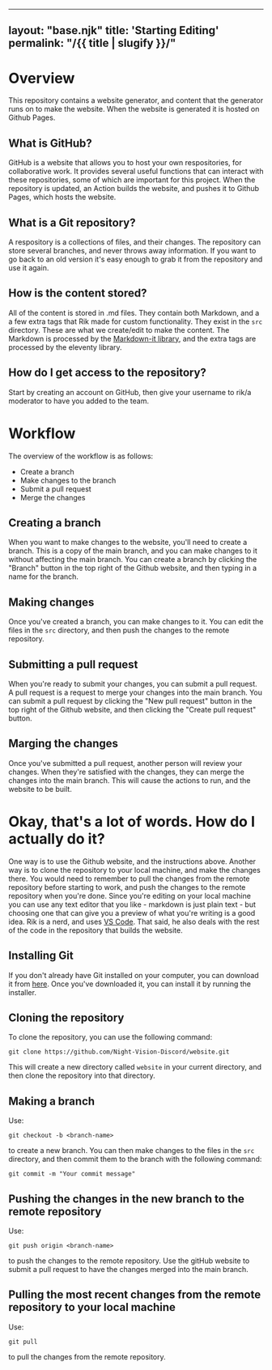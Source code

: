  ---
layout: "base.njk"
title: 'Starting Editing'
permalink: "/{{ title | slugify }}/"
---
# Overview
This repository contains a website generator, and content that the generator runs on to make the website. When the website is generated it is hosted on Github Pages.

## What is GitHub?
GitHub is a website that allows you to host your own respositories, for collaborative work. It provides several useful functions that can interact with these repositories, some of which are important for this project. When the repository is updated, an Action builds the website, and pushes it to Github Pages, which hosts the website.

## What is a Git repository?
A respository is a collections of files, and their changes. The repository can store several branches, and never throws away information. If you want to go back to an old version it's easy enough to grab it from the repository and use it again.

## How is the content stored?
All of the content is stored in .md files. They contain both Markdown, and a a few extra tags that Rik made for custom functionality. They exist in the `src` directory. These are what we create/edit to make the content. The Markdown is processed by the [Markdown-it library](https://markdown-it.github.io/), and the extra tags are processed by the eleventy library.

## How do I get access to the repository?
Start by creating an account on GitHub, then give your username to rik/a moderator to have you added to the team.

# Workflow
The overview of the workflow is as follows:
- Create a branch
- Make changes to the branch
- Submit a pull request
- Merge the changes

## Creating a branch
When you want to make changes to the website, you'll need to create a branch. This is a copy of the main branch, and you can make changes to it without affecting the main branch. You can create a branch by clicking the "Branch" button in the top right of the Github website, and then typing in a name for the branch.

## Making changes
Once you've created a branch, you can make changes to it. You can edit the files in the `src` directory, and then push the changes to the remote repository.

## Submitting a pull request
When you're ready to submit your changes, you can submit a pull request. A pull request is a request to merge your changes into the main branch. You can submit a pull request by clicking the "New pull request" button in the top right of the Github website, and then clicking the "Create pull request" button.

## Marging the changes
Once you've submitted a pull request, another person will review your changes. When they're satisfied with the changes, they can merge the changes into the main branch. This will cause the actions to run, and the website to be built.

# Okay, that's a lot of words. How do I actually do it?
One way is to use the Github website, and the instructions above. Another way is to clone the repository to your local machine, and make the changes there. You would need to remember to pull the changes from the remote repository before starting to work, and push the changes to the remote repository when you're done. Since you're editing on your local machine you can use any text editor that you like - markdown is just plain text - but choosing one that can give you a preview of what you're writing is a good idea. Rik is a nerd, and uses [VS Code](https://code.visualstudio.com/). That said, he also deals with the rest of the code in the repository that builds the website.

## Installing Git
If you don't already have Git installed on your computer, you can download it from [here](https://git-scm.com/downloads). Once you've downloaded it, you can install it by running the installer.

## Cloning the repository
To clone the repository, you can use the following command:
```
git clone https://github.com/Night-Vision-Discord/website.git
```
This will create a new directory called `website` in your current directory, and then clone the repository into that directory.

## Making a branch
Use:
```
git checkout -b <branch-name>
```
to create a new branch. You can then make changes to the files in the `src` directory, and then commit them to the branch with the following command:
```
git commit -m "Your commit message"
```

## Pushing the changes in the new branch to the remote repository
Use:
```
git push origin <branch-name>
```
to push the changes to the remote repository. Use the gitHub website to submit a pull request to have the changes merged into the main branch.

## Pulling the most recent changes from the remote repository to your local machine
Use:
```
git pull
```
to pull the changes from the remote repository.
